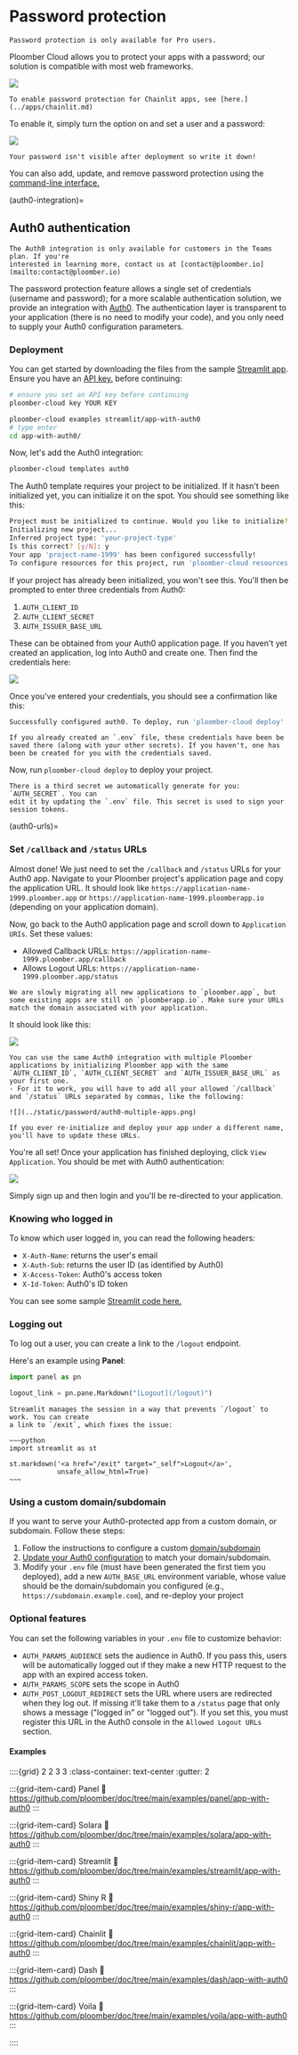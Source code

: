 # Password protection

```{important}
Password protection is only available for Pro users.
```

Ploomber Cloud allows you to protect your apps with a password; our solution is
compatible with most web frameworks.

![](../static/password/app.gif)

```{note}
To enable password protection for Chainlit apps, see [here.](../apps/chainlit.md)
```

To enable it, simply turn the option on and set a user and a password:

![](../static/password/deployment.gif)

```{important}
Your password isn't visible after deployment so write it down!
```

You can also add, update, and remove password protection using the [command-line interface.](cli.md#password-protection)

(auth0-integration)=
## Auth0 authentication

```{important}
The Auth0 integration is only available for customers in the Teams plan. If you're
interested in learning more, contact us at [contact@ploomber.io](mailto:contact@ploomber.io)
```

The password protection feature allows a single set of credentials
(username and password); for a more scalable authentication solution, we provide
an integration with [Auth0](https://auth0.com/). The authentication layer is
transparent to your application (there is no need to modify your code), and you
only need to supply your Auth0 configuration parameters.

### Deployment

You can get started by downloading the files from the sample [Streamlit app](https://github.com/ploomber/doc/tree/main/examples/streamlit/app-with-auth0). Ensure you have an [API key.](../quickstart/apikey.md) before continuing:

```sh
# ensure you set an API key before continuing
ploomber-cloud key YOUR KEY

ploomber-cloud examples streamlit/app-with-auth0
# type enter
cd app-with-auth0/
```

Now, let's add the Auth0 integration:

```sh
ploomber-cloud templates auth0
```

The Auth0 template requires your project to be initialized. If it hasn't been initialized yet, you can initialize it on the spot. You should see something like this:

```sh
Project must be initialized to continue. Would you like to initialize? [y/N]: y
Initializing new project...
Inferred project type: 'your-project-type'
Is this correct? [y/N]: y
Your app 'project-name-1999' has been configured successfully!
To configure resources for this project, run 'ploomber-cloud resources' or to deploy with default configurations, run 'ploomber-cloud deploy'
```

If your project has already been initialized, you won't see this. You'll then be prompted to enter three credentials from Auth0:

1. `AUTH_CLIENT_ID`
2. `AUTH_CLIENT_SECRET`
3. `AUTH_ISSUER_BASE_URL`

These can be obtained from your Auth0 application page. If you haven't yet created an application, log into Auth0 and create one. Then find the credentials here:

![](../static/password/auth0-credentials.png)

Once you've entered your credentials, you should see a confirmation like this:

```sh
Successfully configured auth0. To deploy, run 'ploomber-cloud deploy'
```

```{note}
If you already created an `.env` file, these credentials have been be saved there (along with your other secrets). If you haven't, one has been be created for you with the credentials saved.
```

Now, run `ploomber-cloud deploy` to deploy your project.

```{note}
There is a third secret we automatically generate for you: `AUTH_SECRET`. You can
edit it by updating the `.env` file. This secret is used to sign your session tokens.
```

(auth0-urls)=
### Set `/callback` and `/status` URLs

Almost done! We just need to set the `/callback` and `/status` URLs for your Auth0 app. Navigate to your Ploomber project's application page and copy the application URL. It should look like `https://application-name-1999.ploomber.app` or `https://application-name-1999.ploomberapp.io` (depending on your application domain).

Now, go back to the Auth0 application page and scroll down to `Application URIs`. Set these values:

- Allowed Callback URLs: `https://application-name-1999.ploomber.app/callback` 
- Allows Logout URLs: `https://application-name-1999.ploomber.app/status`

```{important}
We are slowly migrating all new applications to `ploomber.app`, but some existing apps are still on `ploomberapp.io`. Make sure your URLs match the domain associated with your application.
```

It should look like this:

![](../static/password/auth0-urls.png)

```{tip}
You can use the same Auth0 integration with multiple Ploomber applications by initializing Ploomber app with the same `AUTH_CLIENT_ID`, `AUTH_CLIENT_SECRET` and `AUTH_ISSUER_BASE_URL` as your first one. 
- For it to work, you will have to add all your allowed `/callback` and `/status` URLs separated by commas, like the following:

![](../static/password/auth0-multiple-apps.png)
```


```{important}
If you ever re-initialize and deploy your app under a different name, you'll have to update these URLs.
```

You're all set! Once your application has finished deploying, click `View Application`. You should be met with Auth0 authentication:

![](../static/password/auth0-login.png)

Simply sign up and then login and you'll be re-directed to your application.

### Knowing who logged in

To know which user logged in, you can read the following headers:

- `X-Auth-Name`: returns the user's email
- `X-Auth-Sub`: returns the user ID (as identified by Auth0)
- `X-Access-Token`: Auth0's access token
- `X-Id-Token`: Auth0's ID token

You can see some sample [Streamlit code here.](https://github.com/ploomber/doc/blob/main/examples/streamlit/app-with-auth0/app.py)

### Logging out

To log out a user, you can create a link to the `/logout` endpoint.

Here's an example using **Panel**:

```python
import panel as pn

logout_link = pn.pane.Markdown("[Logout](/logout)")
```

```{important}
Streamlit manages the session in a way that prevents `/logout` to work. You can create
a link to `/exit`, which fixes the issue:

~~~python
import streamlit as st

st.markdown('<a href="/exit" target="_self">Logout</a>',
            unsafe_allow_html=True)
~~~
```

### Using a custom domain/subdomain

If you want to serve your Auth0-protected app from a custom domain, or subdomain. Follow these steps:

1. Follow the instructions to configure a custom [domain/subdomain](../user-guide/custom-domains.md)
2. [Update your Auth0 configuration](auth0-urls) to match your domain/subdomain.
3. Modify your `.env` file (must have been generated the first tiem you deployed), add a new `AUTH_BASE_URL` environment variable,  whose value should be the domain/subdomain you configured (e.g., `https://subdomain.example.com`), and re-deploy your project

### Optional features

You can set the following variables in your `.env` file to customize behavior:

- `AUTH_PARAMS_AUDIENCE` sets the audience in Auth0. If you pass this, users will be automatically logged out if they make a new HTTP request to the app with an expired access token.
- `AUTH_PARAMS_SCOPE` sets the scope in Auth0
- `AUTH_POST_LOGOUT_REDIRECT` sets the URL where users are redirected when they log out. If missing it'll take them to a `/status` page that only shows a message ("logged in" or "logged out"). If you set this, you must register this URL in the Auth0 console in the `Allowed Logout URLs` section.

#### Examples

::::{grid} 2 2 3 3
:class-container: text-center
:gutter: 2

:::{grid-item-card} Panel
:link: https://github.com/ploomber/doc/tree/main/examples/panel/app-with-auth0
:::

:::{grid-item-card} Solara
:link: https://github.com/ploomber/doc/tree/main/examples/solara/app-with-auth0
:::

:::{grid-item-card} Streamlit
:link: https://github.com/ploomber/doc/tree/main/examples/streamlit/app-with-auth0
:::

:::{grid-item-card} Shiny R
:link: https://github.com/ploomber/doc/tree/main/examples/shiny-r/app-with-auth0
:::

:::{grid-item-card} Chainlit
:link: https://github.com/ploomber/doc/tree/main/examples/chainlit/app-with-auth0
:::

:::{grid-item-card} Dash
:link: https://github.com/ploomber/doc/tree/main/examples/dash/app-with-auth0
:::

:::{grid-item-card} Voila
:link: https://github.com/ploomber/doc/tree/main/examples/voila/app-with-auth0
:::

::::
